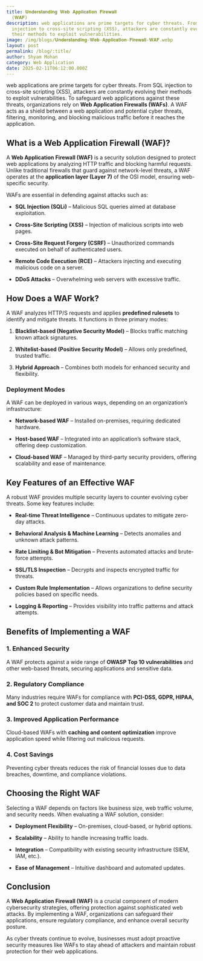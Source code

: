 ```yaml
---
title: 𝐔𝐧𝐝𝐞𝐫𝐬𝐭𝐚𝐧𝐝𝐢𝐧𝐠 𝐖𝐞𝐛 𝐀𝐩𝐩𝐥𝐢𝐜𝐚𝐭𝐢𝐨𝐧 𝐅𝐢𝐫𝐞𝐰𝐚𝐥𝐥
  (𝐖𝐀𝐅)
description: web applications are prime targets for cyber threats. From SQL
  injection to cross-site scripting (XSS), attackers are constantly evolving
  their methods to exploit vulnerabilities.
image: /img/blogs/𝐔𝐧𝐝𝐞𝐫𝐬𝐭𝐚𝐧𝐝𝐢𝐧𝐠-𝐖𝐞𝐛-𝐀𝐩𝐩𝐥𝐢𝐜𝐚𝐭𝐢𝐨𝐧-𝐅𝐢𝐫𝐞𝐰𝐚𝐥𝐥-𝐖𝐀𝐅.webp
layout: post
permalink: /blog/:title/
author: Shyam Mohan
category: Web Application
date: 2025-02-11T06:12:00.000Z
---
```


web applications are prime targets for cyber threats. From SQL injection to cross-site scripting (XSS), attackers are constantly evolving their methods to exploit vulnerabilities. To safeguard web applications against these threats, organizations rely on **Web Application Firewalls (WAFs)**. A WAF acts as a shield between a web application and potential cyber threats, filtering, monitoring, and blocking malicious traffic before it reaches the application.

## What is a Web Application Firewall (WAF)?

A **Web Application Firewall (WAF)** is a security solution designed to protect web applications by analyzing HTTP traffic and blocking harmful requests. Unlike traditional firewalls that guard against network-level threats, a WAF operates at the **application layer (Layer 7)** of the OSI model, ensuring web-specific security.

WAFs are essential in defending against attacks such as:

-   **SQL Injection (SQLi)** – Malicious SQL queries aimed at database exploitation.
    
-   **Cross-Site Scripting (XSS)** – Injection of malicious scripts into web pages.
    
-   **Cross-Site Request Forgery (CSRF)** – Unauthorized commands executed on behalf of authenticated users.
    
-   **Remote Code Execution (RCE)** – Attackers injecting and executing malicious code on a server.
    
-   **DDoS Attacks** – Overwhelming web servers with excessive traffic.
    

## How Does a WAF Work?

A WAF analyzes HTTP/S requests and applies **predefined rulesets** to identify and mitigate threats. It functions in three primary modes:

1.  **Blacklist-based (Negative Security Model)** – Blocks traffic matching known attack signatures.
    
2.  **Whitelist-based (Positive Security Model)** – Allows only predefined, trusted traffic.
    
3.  **Hybrid Approach** – Combines both models for enhanced security and flexibility.
    

### Deployment Modes

A WAF can be deployed in various ways, depending on an organization’s infrastructure:

-   **Network-based WAF** – Installed on-premises, requiring dedicated hardware.
    
-   **Host-based WAF** – Integrated into an application’s software stack, offering deep customization.
    
-   **Cloud-based WAF** – Managed by third-party security providers, offering scalability and ease of maintenance.
    

## Key Features of an Effective WAF

A robust WAF provides multiple security layers to counter evolving cyber threats. Some key features include:

-   **Real-time Threat Intelligence** – Continuous updates to mitigate zero-day attacks.
    
-   **Behavioral Analysis & Machine Learning** – Detects anomalies and unknown attack patterns.
    
-   **Rate Limiting & Bot Mitigation** – Prevents automated attacks and brute-force attempts.
    
-   **SSL/TLS Inspection** – Decrypts and inspects encrypted traffic for threats.
    
-   **Custom Rule Implementation** – Allows organizations to define security policies based on specific needs.
    
-   **Logging & Reporting** – Provides visibility into traffic patterns and attack attempts.
    

## Benefits of Implementing a WAF

### 1. **Enhanced Security**

A WAF protects against a wide range of **OWASP Top 10 vulnerabilities** and other web-based threats, securing applications and sensitive data.

### 2. **Regulatory Compliance**

Many industries require WAFs for compliance with **PCI-DSS, GDPR, HIPAA, and SOC 2** to protect customer data and maintain trust.

### 3. **Improved Application Performance**

Cloud-based WAFs with **caching and content optimization** improve application speed while filtering out malicious requests.

### 4. **Cost Savings**

Preventing cyber threats reduces the risk of financial losses due to data breaches, downtime, and compliance violations.

## Choosing the Right WAF

Selecting a WAF depends on factors like business size, web traffic volume, and security needs. When evaluating a WAF solution, consider:

-   **Deployment Flexibility** – On-premises, cloud-based, or hybrid options.
    
-   **Scalability** – Ability to handle increasing traffic loads.
    
-   **Integration** – Compatibility with existing security infrastructure (SIEM, IAM, etc.).
    
-   **Ease of Management** – Intuitive dashboard and automated updates.
    

## Conclusion

A **Web Application Firewall (WAF)** is a crucial component of modern cybersecurity strategies, offering protection against sophisticated web attacks. By implementing a WAF, organizations can safeguard their applications, ensure regulatory compliance, and enhance overall security posture.

As cyber threats continue to evolve, businesses must adopt proactive security measures like WAFs to stay ahead of attackers and maintain robust protection for their web applications.
